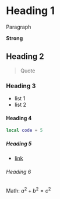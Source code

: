 # Heading 1
Paragraph

**Strong**

## Heading 2
> Quote

### Heading 3
* list 1
* list 2

#### Heading 4
```lua
local code = 5
```

##### Heading 5
- [link](https://cryptomilk.org)

###### Heading 6
Math: $`a^2+b^2=c^2`$

